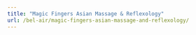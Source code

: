 ```yaml
---
title: "Magic Fingers Asian Massage & Reflexology"
url: /bel-air/magic-fingers-asian-massage-and-reflexology/
---
```

